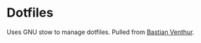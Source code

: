 # Dotfiles

Uses GNU stow to manage dotfiles. Pulled from [Bastian Venthur](https://venthur.de/2021-12-19-managing-dotfiles-with-stow.html).
